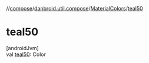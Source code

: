//[compose](../../../index.md)/[danbroid.util.compose](../index.md)/[MaterialColors](index.md)/[teal50](teal50.md)

# teal50

[androidJvm]\
val [teal50](teal50.md): Color
